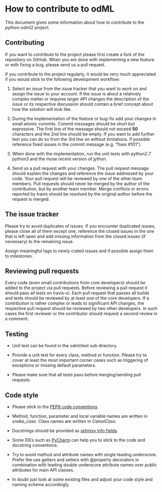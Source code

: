 How to contribute to odML
=========================

This document gives some information about how to contribute to the python-odml2 project.

Contributing
------------

If you want to contribute to the project please first create a fork of the repository on GitHub.
When you are done with implementing a new feature or with fixing a bug, please send 
us a pull request.

If you contribute to the project regularly, it would be very much appreciated if you 
would stick to the following development workflow:

1. Select an *issue* from the issue tracker that you want to work on and assign the issue to your account. 
   If the *issue* is about a relatively complex matter or requires larger API changes the description of the 
   *issue* or its respective discussion should contain a brief concept about how the solution will look like.

2. During the implementation of the feature or bug-fix add your changes in small atomic commits.
   Commit messages should be short but expressive. 
   The first line of the message should not exceed **50** characters and the 2nd line should be empty. 
   If you want to add further text you can do so from the 3rd line on without limitations.
   If possible reference fixed issues in the commit message (e.g. "fixes #101"). 

3. When done with the implementation, run the unit tests with python2.7 python3 and the mose recent version of
   jython.
   
4. Send us a pull request with your changes. 
   The pull request message should explain the changes and reference the *issue* addressed by your code.
   Your pull request will be reviewed by one of the other team members.
   Pull requests should never be merged by the author of the contribution, but by another team member.
   Merge conflicts or errors reported by travis should be resolved by the original author before the request is merged. 


The issue tracker
-----------------

Please try to avoid duplicates of issues. If you encounter duplicated issues, please close all of them except 
one, reference the closed issues in the one that is left open and add missing information from the closed issues 
(if necessary) to the remaining issue.

Assign meaningful tags to newly crated issues and if possible assign them to milestones.


Reviewing pull requests
-----------------------

Every code (even small contributions from core developers) should be added to the project via pull requests.
Before reviewing a pull request it should pass all tests on travis-ci.
Each pull request that passes all builds and tests should be reviewed by at least one of the core developers.
If a contribution is rather complex or leads to significant API changes, the respective pull request should be 
reviewed by two other developers.
In such cases the first reviewer or the contributor should request a second review in a comment.


Testing
-------
   
* Unit test can be found in the odml/test sub directory.

* Provide a unit test for every class, method or function. Please try to cover at least the most 
  important corner cases such as triggering of exceptions or missing default parameters.

* Please make sure that all tests pass before merging/sending pull requests.


Code style
----------

* Please stick to the [PEP8 code conventions](http://legacy.python.org/dev/peps/pep-0008/).

* Method, function, parameter and local variable names are written in *snake_case*. 
  Class names are written in *CamelCase*.

* Docstrings should be provided as [sphinxy info fields](http://sphinx-doc.org/domains.html#info-field-lists).

* Some IDEs such as [PyCharm](http://www.jetbrains.com/pycharm/) can help you to stick to the code and docstring 
  conventions.

* Try to avoid method and attribute names with single leading underscore. Prefer the use getters and setters with 
  @property decorators in combination with leading double underscore attribute names over public attributes for main
  API classes.

* In doubt just look at some existing files and adjust your code style and naming scheme accordingly.